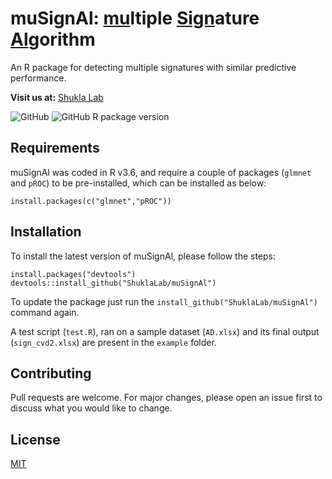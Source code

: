 # muSignAl: <ins>mu</ins>ltiple <ins>Sign</ins>ature <ins>Al</ins>gorithm
An R package for detecting multiple signatures with similar predictive performance.

**Visit us at:** [Shukla Lab](https://shuklalab.github.io/)

![GitHub](https://img.shields.io/github/license/ShuklaLab/muSignAl)
![GitHub R package version](https://img.shields.io/github/r-package/v/ShuklaLab/muSignAl)

## Requirements

muSignAl was coded in R v3.6, and require a couple of packages (`glmnet` and `pROC`) to be pre-installed, which can be installed as below:

```
install.packages(c("glmnet","pROC"))
```

## Installation

To install the latest version of muSignAl, please follow the steps:

```
install.packages("devtools")
devtools::install_github("ShuklaLab/muSignAl")
```

To update the package just run the `install_github("ShuklaLab/muSignAl")` command again.

A test script (`test.R`), ran on a sample dataset (`AD.xlsx`) and its final output (`sign_cvd2.xlsx`) are present in the `example` folder.

## Contributing
Pull requests are welcome. For major changes, please open an issue first to discuss what you would like to change.

## License
[MIT](https://choosealicense.com/licenses/mit/)
